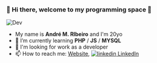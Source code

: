 ###  :city_sunset: Hi there, welcome to my programming space :city_sunset:
![Dev](https://64.media.tumblr.com/bc91fffa1f7f71014fddf10d3d2decbd/tumblr_pkxty5psM71sguk2k_500.gifv)

<!--
**Andremzzr/Andremzzr** is a ✨ _special_ ✨ repository because its `README.md` (this file) appears on your GitHub profile.




-->
- My name is <b>André M. RIbeiro</b> and I'm 20yo
- 🌱 I’m currently learning <b>PHP</b> / <b>JS</b> / <b>MYSQL</b>  
- :telescope: I'm looking for work as a developer
- 📫 How to reach me: [Website](https://andremzzr.github.io/aboutMe/), <a href="https://www.linkedin.com/in/andr%C3%A9-mezzalira-ribeiro-90ab0b1ba/" rel="nofollow noreferrer">
    <img src="https://i.stack.imgur.com/gVE0j.png" alt="linkedin"> LinkedIn</a> 
  </a> &nbsp; 
  </br>
</br>


